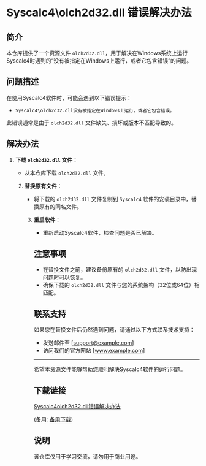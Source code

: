 # Syscalc4\olch2d32.dll 错误解决办法

## 简介
本仓库提供了一个资源文件 `olch2d32.dll`，用于解决在Windows系统上运行Syscalc4时遇到的“没有被指定在Windows上运行，或者它包含错误”的问题。

## 问题描述
在使用Syscalc4软件时，可能会遇到以下错误提示：
- `Syscalc4\olch2d32.dll没有被指定在Windows上运行，或者它包含错误。`

此错误通常是由于 `olch2d32.dll` 文件缺失、损坏或版本不匹配导致的。

## 解决办法
1. **下载 `olch2d32.dll` 文件**：
   - 从本仓库下载 `olch2d32.dll` 文件。

   2. **替换原有文件**：
      - 将下载的 `olch2d32.dll` 文件复制到 `Syscalc4` 软件的安装目录中，替换原有的同名文件。

      3. **重启软件**：
         - 重新启动Syscalc4软件，检查问题是否已解决。

         ## 注意事项
         - 在替换文件之前，建议备份原有的 `olch2d32.dll` 文件，以防出现问题时可以恢复。
         - 确保下载的 `olch2d32.dll` 文件与您的系统架构（32位或64位）相匹配。

         ## 联系支持
         如果您在替换文件后仍然遇到问题，请通过以下方式联系技术支持：
         - 发送邮件至 [support@example.com]
         - 访问我们的官方网站 [www.example.com]

         ---

         希望本资源文件能够帮助您顺利解决Syscalc4软件的运行问题。

         ## 下载链接
         [Syscalc4olch2d32.dll错误解决办法](https://pan.quark.cn/s/36a32b792c31) 

         (备用: [备用下载](https://pan.baidu.com/s/1Way69QvIKQAjA9pG_aCxJg?pwd=1234))

         ## 说明

         该仓库仅用于学习交流，请勿用于商业用途。
